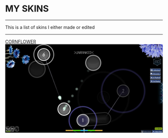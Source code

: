 # MY SKINS

---

This is a list of skins I either made or edited

---

[CORNFLOWER](https://www.mediafire.com/file/pqfdp19u3uds71o/cornflower.osk/file)
![Screenshot of the application](screenshot382.jpg)

